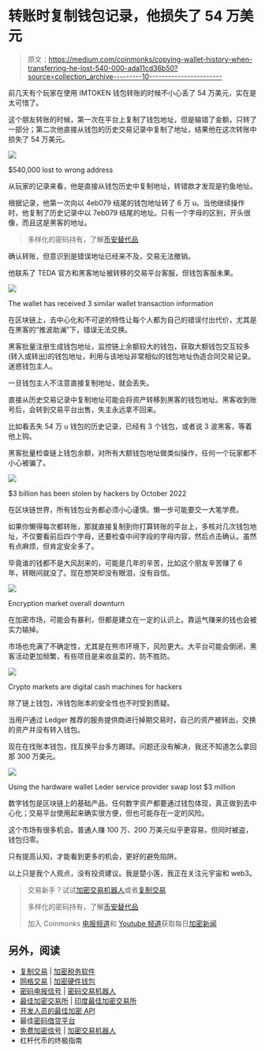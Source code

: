 # 转账时复制钱包记录，他损失了 54 万美元

> 原文：<https://medium.com/coinmonks/copying-wallet-history-when-transferring-he-lost-540-000-ada11cd36b50?source=collection_archive---------10----------------------->

前几天有个玩家在使用 IMTOKEN 钱包转账的时候不小心丢了 54 万美元，实在是太可惜了。

这个朋友转账的时候，第一次在平台上复制了钱包地址，但是输错了金额，只转了一部分；第二次他直接从钱包的历史交易记录中复制了地址，结果他在这次转账中损失了 54 万美元。

![](img/4971999dcf6c5f3ac7e2875e83065067.png)

$540,000 lost to wrong address

从玩家的记录来看，他是直接从钱包历史中复制地址，转错款才发现是钓鱼地址。

根据记录，他第一次向以 4eb079 结尾的钱包地址转了 6 万 u。当他继续操作时，他复制了历史记录中以 7eb079 结尾的地址。只有一个字母的区别，开头很像，而且这是黑客的地址。

> 多样化的密码持有，了解[币安替代品](https://coincodecap.com/binance-alternatives)

确认转账，但意识到是错误地址已经来不及，交易无法撤销。

他联系了 TEDA 官方和黑客地址被转移的交易平台客服，但钱包客服未果。

![](img/96d186f4fbaf22b5528def074777749f.png)

The wallet has received 3 similar wallet transaction information

在区块链上，去中心化和不可逆的特性让每个人都为自己的错误付出代价，尤其是在黑客的“推波助澜”下，错误无法交换。

黑客批量注册生成钱包地址，监控链上余额较大的钱包，获取大额钱包交互较多(转入或转出)的钱包地址，利用与该地址非常相似的钱包地址伪造合同交易记录。迷惑钱包主人。

一旦钱包主人不注意直接复制地址，就会丢失。

直接从历史交易记录中复制地址可能会将资产转移到黑客的钱包地址。黑客收到账号后，会转到交易平台出售，失主永远拿不回来。

比如看丢失 54 万 u 钱包的历史记录，已经有 3 个钱包，或者说 3 波黑客，等着他上钩。

黑客批量检查链上钱包余额，对所有大额钱包地址做类似操作，任何一个玩家都不小心被骗了。

![](img/03d330cfd2c81790c5058619de7d1d21.png)

$3 billion has been stolen by hackers by October 2022

在区块链世界，所有钱包业务都必须小心谨慎。懒一步可能要交一大笔学费。

如果你懒得每次都转账，那就直接复制到你打算转账的平台上，多核对几次钱包地址，不仅要看前后四个字母，还要检查中间字段的字母内容，然后点击确认。虽然有点麻烦，但肯定安全多了。

毕竟谁的钱都不是大风刮来的，可能是几年的辛苦，比如这个朋友辛苦赚了 6 年，转眼间就没了。现在想哭却没有眼泪，没有自信。

![](img/e52d5e6ec6c3f4558f85d2afb0d19622.png)

Encryption market overall downturn

在加密市场，可能会有暴利，但都是建立在一定的认识上。靠运气赚来的钱也会被实力输掉。

市场也充满了不确定性，尤其是在熊市环境下，风险更大。大平台可能会倒闭，黑客活动更加频繁，有些项目是来收韭菜的，防不胜防。

![](img/f07c6edc096a219e8a17728a96b3b2ae.png)

Crypto markets are digital cash machines for hackers

除了链上钱包，冷钱包账本的安全性也不时受到质疑。

当用户通过 Ledger 推荐的服务提供商进行掉期交易时，自己的资产被转出，交换的资产并没有转入钱包。

现在在找账本钱包，找互换平台多方踢球。问题还没有解决，我还不知道怎么拿回那 300 万美元。

![](img/12966883788c1b1ac9b3a8dc86afa5b9.png)

Using the hardware wallet Leder service provider swap lost $3 million

数字钱包是区块链上的基础产品，任何数字资产都要通过钱包体现，真正做到去中心化；交易平台使用起来确实很方便，但也可能存在一定的风险。

这个市场有很多机会。普通人赚 100 万、200 万美元似乎更容易，但同时被盗，钱包归零。

只有提高认知，才能看到更多的机会，更好的避免陷阱。

以上只是我个人观点，没有投资建议。我是楚小莲，我正在关注元宇宙和 web3。

> 交易新手？试试[加密交易机器人](/coinmonks/crypto-trading-bot-c2ffce8acb2a)或者[复制交易](/coinmonks/top-10-crypto-copy-trading-platforms-for-beginners-d0c37c7d698c)
> 
> 多样化的密码持有，了解[币安替代品](https://coincodecap.com/binance-alternatives)
> 
> 加入 Coinmonks [电报频道](https://t.me/coincodecap)和 [Youtube 频道](https://www.youtube.com/c/coinmonks/videos)获取每日[加密新闻](http://coincodecap.com/)

## 另外，阅读

*   [复制交易](/coinmonks/top-10-crypto-copy-trading-platforms-for-beginners-d0c37c7d698c) | [加密税务软件](/coinmonks/crypto-tax-software-ed4b4810e338)
*   [网格交易](https://coincodecap.com/grid-trading) | [加密硬件钱包](/coinmonks/the-best-cryptocurrency-hardware-wallets-of-2020-e28b1c124069)
*   [密码电报信号](/coinmonks/top-3-telegram-channels-for-crypto-traders-in-2021-8385f4411ff4) | [密码交易机器人](/coinmonks/crypto-trading-bot-c2ffce8acb2a)
*   [最佳加密交易所](/coinmonks/crypto-exchange-dd2f9d6f3769) | [印度最佳加密交易所](/coinmonks/bitcoin-exchange-in-india-7f1fe79715c9)
*   [开发人员的最佳加密 API](/coinmonks/best-crypto-apis-for-developers-5efe3a597a9f)
*   最佳[密码借贷平台](/coinmonks/top-5-crypto-lending-platforms-in-2020-that-you-need-to-know-a1b675cec3fa)
*   [免费加密信号](/coinmonks/free-crypto-signals-48b25e61a8da) | [加密交易机器人](/coinmonks/crypto-trading-bot-c2ffce8acb2a)
*   杠杆代币的终极指南